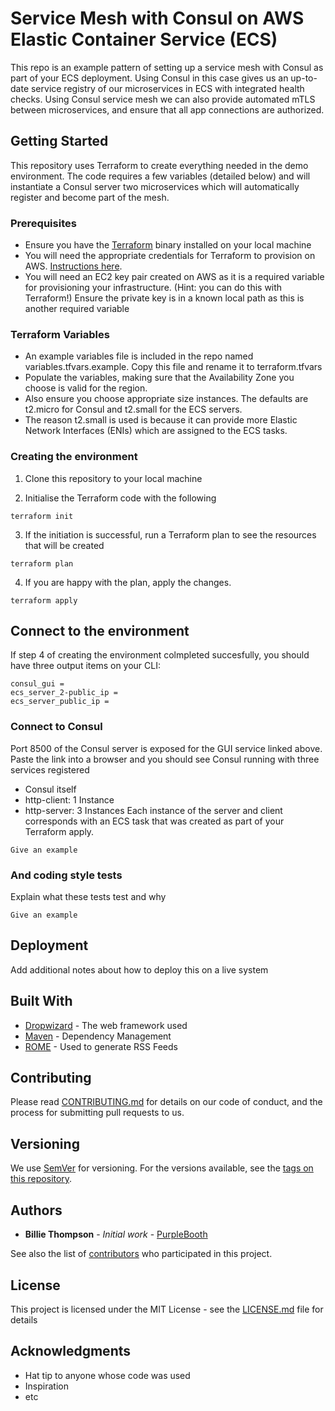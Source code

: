 # Service Mesh with Consul on AWS Elastic Container Service (ECS)

This repo is an example pattern of setting up a service mesh with Consul as part of your ECS deployment. 
Using Consul in this case gives us an up-to-date service registry of our microservices in ECS with integrated health checks. 
Using Consul service mesh we can also provide automated mTLS between microservices, and ensure that all app connections are authorized. 

## Getting Started

This repository uses Terraform to create everything needed in the demo environment. The code requires a few variables (detailed below) and will instantiate a Consul server two microservices which will automatically register and become part of the mesh. 

### Prerequisites

* Ensure you have the [Terraform](https://www.terraform.io/downloads.html) binary installed on your local machine 
* You will need the appropriate credentials for Terraform to provision on AWS. [Instructions here](https://www.terraform.io/docs/providers/aws/index.html).
* You will need an EC2 key pair created on AWS as it is a required variable for provisioning your infrastructure. (Hint: you can do this with Terraform!) Ensure the private key is in a known local path as this is another required variable

### Terraform Variables

* An example variables file is included in the repo named variables.tfvars.example. Copy this file and rename it to terraform.tfvars
* Populate the variables, making sure that the Availability Zone you choose is valid for the region.
* Also ensure you choose appropriate size instances. The defaults are t2.micro for Consul and t2.small for the ECS servers.
* The reason t2.small is used is because it can provide more Elastic Network Interfaces (ENIs) which are assigned to the ECS tasks. 

### Creating the environment


1. Clone this repository to your local machine

2. Initialise the Terraform code with the following

```
terraform init
```

3. If the initiation is successful, run a Terraform plan to see the resources that will be created

```
terraform plan
```

4. If you are happy with the plan, apply the changes. 

```
terraform apply
```


## Connect to the environment

If step 4 of creating the environment colmpleted succesfully, you should have three output items on your CLI:
```
consul_gui = 
ecs_server_2-public_ip = 
ecs_server_public_ip = 
```

### Connect to Consul

Port 8500 of the Consul server is exposed for the GUI service linked above. 
Paste the link into a browser and you should see Consul running with three services registered
* Consul itself
* http-client: 1 Instance
* http-server: 3 Instances
Each instance of the server and client corresponds with an ECS task that was created as part of your Terraform apply. 

```
Give an example
```

### And coding style tests

Explain what these tests test and why

```
Give an example
```

## Deployment

Add additional notes about how to deploy this on a live system

## Built With

* [Dropwizard](http://www.dropwizard.io/1.0.2/docs/) - The web framework used
* [Maven](https://maven.apache.org/) - Dependency Management
* [ROME](https://rometools.github.io/rome/) - Used to generate RSS Feeds

## Contributing

Please read [CONTRIBUTING.md](https://gist.github.com/PurpleBooth/b24679402957c63ec426) for details on our code of conduct, and the process for submitting pull requests to us.

## Versioning

We use [SemVer](http://semver.org/) for versioning. For the versions available, see the [tags on this repository](https://github.com/your/project/tags). 

## Authors

* **Billie Thompson** - *Initial work* - [PurpleBooth](https://github.com/PurpleBooth)

See also the list of [contributors](https://github.com/your/project/contributors) who participated in this project.

## License

This project is licensed under the MIT License - see the [LICENSE.md](LICENSE.md) file for details

## Acknowledgments

* Hat tip to anyone whose code was used
* Inspiration
* etc

